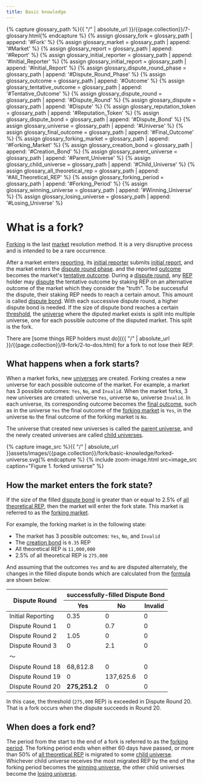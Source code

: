 ```yaml
---
title: Basic knowledge
---
```


{% capture glossary_path %}{{ "/" | absolute_url }}/{{page.collection}}/7-glossary.html{% endcapture %}
{% assign glossary_fork = glossary_path | append: '#Fork' %}
{% assign glossary_market = glossary_path | append: '#Market' %}
{% assign glossary_report = glossary_path | append: '#Report' %}
{% assign glossary_initial_reporter = glossary_path | append: '#Initial_Reporter' %}
{% assign glossary_initial_report = glossary_path | append: '#Initial_Report' %}
{% assign glossary_dispute_round_phase = glossary_path | append: '#Dispute_Round_Phase' %}
{% assign glossary_outcome = glossary_path | append: '#Outcome' %}
{% assign glossary_tentative_outcome = glossary_path | append: '#Tentative_Outcome' %}
{% assign glossary_dispute_round = glossary_path | append: '#Dispute_Round' %}
{% assign glossary_dispute = glossary_path | append: '#Dispute' %}
{% assign glossary_reputation_token = glossary_path | append: '#Reputation_Token' %}
{% assign glossary_dispute_bond = glossary_path | append: '#Dispute_Bond' %}
{% assign glossary_universe = glossary_path | append: '#Universe' %}
{% assign glossary_final_outcome = glossary_path | append: '#Final_Outcome' %}
{% assign glossary_forking_market = glossary_path | append: '#Forking_Market' %}
{% assign glossary_creation_bond = glossary_path | append: '#Creation_Bond' %}
{% assign glossary_parent_universe = glossary_path | append: '#Parent_Universe' %}
{% assign glossary_child_universe = glossary_path | append: '#Child_Universe' %}
{% assign glossary_all_theoretical_rep = glossary_path | append: '#All_Theoretical_REP' %}
{% assign glossary_forking_period = glossary_path | append: '#Forking_Period' %}
{% assign glossary_winning_universe = glossary_path | append: '#Winning_Universe' %}
{% assign glossary_losing_universe = glossary_path | append: '#Losing_Universe' %}

# What is a fork?
[Forking]({{glossary_fork}}) is the last [market]({{glossary_market}}) resolution method. It is a very disruptive process and is intended to be a rare occurrence.

After a market enters [reporting]({{glossary_report}}), its [initial reporter]({{glossary_initial_reporter}}) submits [initial report]({{glossary_initial_report}}), and the market enters the [dispute round phase]({{glossary_dispute_round_phase}}). and the reported [outcome]({{glossary_outcome}}) becomes the market's [tentative outcome]({{glossary_tentative_outcome}}).
During a [dispute round]({{glossary_dispute_round}}), any [REP]({{glossary_reputation_token}}) holder may [dispute]({{glossary_dispute}}) the tentative outcome by staking REP on an alternative outcome of the market which they consider the "truth". To be successful the dispute, their staking REP needs to reach a certain amout. This amount is called [dispute bond]({{glossary_dispute_bond}}). With each successive dispute round, a higher dispute bond is needed. If the size of dispute bond reaches a certain [threshold](#how-the-market-enters-the-fork-state), the [universe]({{glossary_universe}}) where the diputed market exists is split into multiple universe, one for each possible outcome of the disputed market. This split is the fork.

There are [some things REP holders must do]({{ "/" | absolute_url }}/{{page.collection}}/9-fork/2-to-dos.html) for a fork to not lose their REP.

## What happens when a fork starts?
When a market forks, new [universes]({{glossary_universe}}) are created. Forking creates a new universe for each possible outcome of the market. For example, a market has 3 possible outcomes: `Yes`, `No`, and `Invalid`. When the market forks, 3 new universes are created: universe `Yes`, universe `No`, universe `Invalid`. In each universe, its corresponding outcome becomes the [final outcome]({{glossary_final_outcome}}), such as in the universe `Yes` the final outcome of the [forking market]({{glossary_forking_market}}) is `Yes`, in the universe `No` the final outcome of the forking market is `No`.

The universe that created new universes is called the [parent universe]({{glossary_parent_universe}}), and the newly created universes are called [child universes]({{glossary_child_universe}}).

{% capture image_src %}{{ "/" | absolute_url }}assets/images/{{page.collection}}/fork/basic-knowledge/forked-universe.svg{% endcapture %}
{% include zoom-image.html src=image_src caption="Figure 1. forked universe" %}

## How the market enters the fork state?
If the size of the filled [dispute bond]({{glossary_dispute_bond}}) is greater than or equal to 2.5% of [all theoretical REP]({{glossary_all_theoretical_rep}}), then the market will enter the fork state. This market is referred to as the [forking market]({{glossary_forking_market}}).

For example, the forking market is in the following state:
 - The market has 3 possible outcomes: `Yes`, `No`, and `Invalid`
 - The [creation bond]({{glossary_creation_bond}}) is `0.35` REP
 - All theoretical REP is `11,000,000`
 - 2.5% of all theoretical REP is `275,000`

And assuming that the outcomes `Yes` and `No` are disputed alternately, the changes in the filled dispute bonds which are calculated from the [formula]({{glossary_dispute_bond}}) are shown below:
<table>
  <thead>
    <tr>
      <th rowspan="2" colspan="1" class="center">Dispute Round</th>
      <th rowspan="1" colspan="3" class="center">successfully-filled Dispute Bond</th>
    </tr>
    <tr>
      <th rowspan="1" colspan="1" class="center">Yes</th>
      <th rowspan="1" colspan="1" class="center">No</th>
      <th rowspan="1" colspan="1" class="center">Invalid</th>
    </tr>
  </thead>
  <tbody>
  <tr>
    <td class="center" >Initial Reporting</td>
    <td class="right" >0.35</td>
    <td class="right" >0</td>
    <td class="right" >0</td>
  </tr>
  <tr>
    <td class="center" >Dispute Round 1</td>
    <td class="right" >0</td>
    <td class="right" >0.7</td>
    <td class="right" >0</td>
  </tr>
  <tr>
    <td class="center" >Dispute Round 2</td>
    <td class="right" >1.05</td>
    <td class="right" >0</td>
    <td class="right" >0</td>
  </tr>
  <tr>
    <td class="center" >Dispute Round 3</td>
    <td class="right" >0</td>
    <td class="right" >2.1</td>
    <td class="right" >0</td>
  </tr>
  <tr>
    <td  rowspan="1" colspan="4" class="center" >〜</td>
  </tr>
  <tr>
    <td class="center" >Dispute Round 18</td>
    <td class="right" >68,812.8</td>
    <td class="right" >0</td>
    <td class="right" >0</td>
  </tr>
  <tr>
    <td class="center" >Dispute Round 19</td>
    <td class="right" >0</td>
    <td class="right" >137,625.6</td>
    <td class="right" >0</td>
  </tr>
  <tr>
    <td class="center" >Dispute Round 20</td>
    <td class="right" ><b>275,251.2</b></td>
    <td class="right" >0</td>
    <td class="right" >0</td>
  </tr>
  </tbody>
 </table>

In this case, the threshold (`275,000` REP) is exceeded in Dispute Round 20. That is a fork occurs when the dispute succeeds in Round 20.

## When does a fork end?
The period from the start to the end of a fork is referred to as the [forking period]({{glossary_forking_period}}). The forking period ends when either 60 days have passed, or more than 50% of [all theoretical REP]({{glossary_all_theoretical_rep}}) is migrated to some [child universe]({{glossary_child_universe}}). Whichever child universe receives the most migrated REP by the end of the forking period becomes the [winning universe]({{glossary_winning_universe}}), the other child universes become the [losing universe]({{glossary_losing_universe}}).
